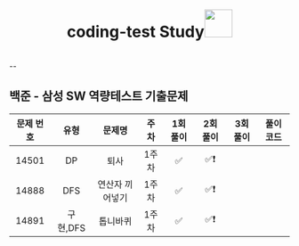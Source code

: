 <div align="center">
  <h1>coding-test Study<img src="https://github.com/Chochanguk/springboot-study/assets/119058637/345d9845-cc2d-4cd5-9de4-15b3821e6ecc" height="50"></h1>
</div>
<br />
--

## 백준 - 삼성 SW 역량테스트 기출문제

| 문제 번호 | 유형 | 문제명| 주차 | 1회 풀이 | 2회 풀이 | 3회 풀이 | 풀이 코드 |
| :-----: | :-----: | :-----: | :-----: | :-----: | :-----: | :-----: | ------- |
| 14501 | DP | 퇴사 | 1주차 | ✅ | ✅❗️ |  |
| 14888 | DFS | 연산자 끼어넣기| 1주차 | ✅ | ✅❗️ |  |
| 14891 | 구현,DFS | 톱니바퀴 | 1주차 | ✅ | ✅❗️ |  |


